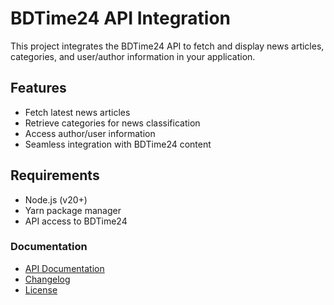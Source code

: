 # BDTime24 API Integration

This project integrates the BDTime24 API to fetch and display news articles, categories, and user/author information in your application.

## Features

- Fetch latest news articles
- Retrieve categories for news classification
- Access author/user information
- Seamless integration with BDTime24 content

## Requirements

- Node.js (v20+)
- Yarn package manager
- API access to BDTime24



### Documentation

- [API Documentation](https://bdtime24-net-api-6lh5.onrender.com/docs/)
- [Changelog](https://bdtime24-net-api-6lh5.onrender.com/docs/changelog.md)
- [License](https://bdtime24-net-api-6lh5.onrender.com/LICENSE.md)
